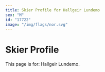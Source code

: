 ```yaml
---
title: Skier Profile for Hallgeir Lundemo
sex: "M"
id: "17722"
image: "/img/flags/nor.svg" 
---
```


# Skier Profile

This page is for: Hallgeir Lundemo.
    